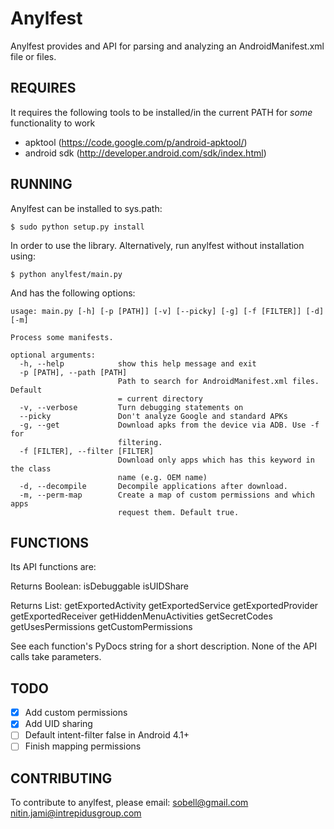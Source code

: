 Anylfest
================================
Anylfest provides and API for parsing and analyzing an AndroidManifest.xml file or files.

REQUIRES
-------------------------
It requires the following tools to be installed/in the current PATH for *some* functionality to work
 - apktool (https://code.google.com/p/android-apktool/)
 - android sdk (http://developer.android.com/sdk/index.html)

RUNNING
-------------------------
Anylfest can be installed to sys.path:
```
$ sudo python setup.py install
```
In order to use the library. Alternatively, run anylfest without installation using:
```
$ python anylfest/main.py
```
And has the following options:
```
usage: main.py [-h] [-p [PATH]] [-v] [--picky] [-g] [-f [FILTER]] [-d] [-m]

Process some manifests.

optional arguments:
  -h, --help            show this help message and exit
  -p [PATH], --path [PATH]
                        Path to search for AndroidManifest.xml files. Default
                        = current directory
  -v, --verbose         Turn debugging statements on
  --picky               Don't analyze Google and standard APKs
  -g, --get             Download apks from the device via ADB. Use -f for
                        filtering.
  -f [FILTER], --filter [FILTER]
                        Download only apps which has this keyword in the class
                        name (e.g. OEM name)
  -d, --decompile       Decompile applications after download.
  -m, --perm-map        Create a map of custom permissions and which apps
                        request them. Default true.
```
FUNCTIONS
-------------------------
Its API functions are:

  Returns Boolean:
    isDebuggable
    isUIDShare

  Returns List:
    getExportedActivity
    getExportedService
    getExportedProvider
    getExportedReceiver
    getHiddenMenuActivities
    getSecretCodes
    getUsesPermissions
    getCustomPermissions

See each function's PyDocs string for a short description. None of the API calls take parameters.

TODO
-------------------------
 - [X] Add custom permissions
 - [X] Add UID sharing
 - [ ] Default intent-filter false in Android 4.1+
 - [ ] Finish mapping permissions

CONTRIBUTING
-------------------------
To contribute to anylfest, please email:
sobell@gmail.com
nitin.jami@intrepidusgroup.com